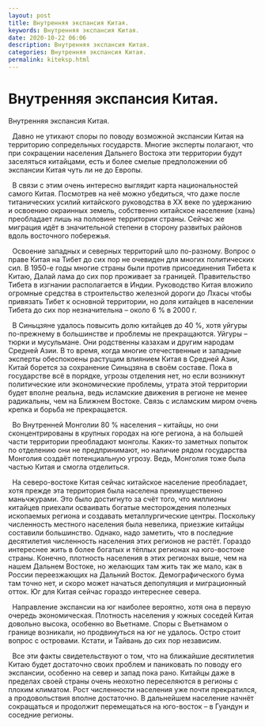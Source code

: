 ```yaml
---
layout: post
title: Внутренняя экспансия Китая. 
keywords: Внутренняя экспансия Китая.
date: 2020-10-22 06:06
description: Внутренняя экспансия Китая.
categories: Внутренняя экспансия Китая.
permalink: kiteksp.html
---
```


# Внутренняя экспансия Китая.




Внутренняя экспансия Китая.



    Давно не утихают споры по поводу возможной экспансии Китая на территорию сопредельных государств. Многие эксперты полагают, что при сокращении населения Дальнего Востока эти территории будут заселяться китайцами, есть и более смелые предположении об экспансии Китая чуть ли не до Европы. 





    В связи с этим очень интересно выглядит карта национальностей самого Китая. Посмотрев на неё можно убедиться, что даже после титанических усилий китайского руководства в XX веке по удержанию и освоению окраинных земель, собственно китайское население (хань) преобладает лишь на половине территории страны.  Сейчас же миграция идёт в значительной степени в сторону развитых районов вдоль восточного побережья. 




    Освоение западных и северных территорий шло по-разному. Вопрос о праве Китая на Тибет до сих пор не очевиден для многих политических сил. В 1950-е годы многие страны были против присоединения Тибета к Китаю, Далай лама до сих пор проживает за границей. Правительство Тибета в изгнании располагается в Индии. 
Руководство Китая вложило огромные средства в строительство железной дороги до Лхасы чтобы привязать Тибет к основной территории, но доля китайцев в населении Тибета до сих пор незначительна – около 6 % в 2000 г.






    В Синьцзяне удалось повысить долю китайцев до 40 %, хотя уйгуры по-прежнему в большинстве и проблемы не прекращаются. Уйгуры – тюрки и мусульмане. Они родственны казахам и другим народам Средней Азии. В то время, когда многие отечественные и западные эксперты обеспокоены растущим влиянием Китая в Средней Азии, Китай борется за сохранение Синьцзяна в своём составе. Пока в государстве всё в порядке, угрозы отделения нет, но если возникнут политические или экономические проблемы, утрата этой территории будет вполне реальна, ведь исламские движения в регионе не менее радикальны, чем на Ближнем Востоке. Связь с исламским миром очень крепка и борьба не прекращается.   





    Во Внутренней Монголии 80 % населения – китайцы, но они сконцентрированы в крупных городах на юге региона, а на большей части территории преобладают монголы. 
Каких-то заметных попыток по отделению  они не предпринимают, но наличие рядом государства Монголия создаёт потенциальную угрозу. Ведь, Монголия тоже была частью Китая и смогла отделиться.






    На северо-востоке Китая сейчас китайское население преобладает, хотя прежде эта территория была населена преимущественно маньчжурами. Это было достигнуто за счёт того, что миллионы китайцев приехали осваивать богатые месторождения полезных ископаемых региона и создавать металлургические центры. Поскольку численность местного населения была невелика, приезжие китайцы составили большинство.
Однако, надо заметить, что в последние десятилетия численность населения этих регионов не растёт. Гораздо интереснее жить в более богатых и тёплых регионах на юго-востоке страны. Конечно, плотность населения в этих регионах выше, чем на нашем Дальнем Востоке, но желающих там жить так же мало, как в России переезжающих на Дальний Восток. Демографического бума там точно нет, и скоро может начаться депопуляция и миграционный отток. Юг для Китая сейчас гораздо интереснее севера.





    Направление экспансии на юг наиболее вероятно, хотя она в первую очередь экономическая. Плотность населения у южных соседей Китая довольно высока, особенно во Вьетнаме. Споры с Вьетнамом о границе возникали, но продвинуться на юг не удалось. Остро стоит вопрос с островами. Кстати, и Тайвань до сих пор независим.





    Все эти факты свидетельствуют о том, что на ближайшие десятилетия Китаю будет достаточно своих проблем и паниковать по поводу его экспансии, особенно на север и запад пока рано. Китайцы даже в пределах своей страны очень неохотно переселяются в регионы с плохим климатом. Рост численности населения уже почти прекратился, а продовольствия вполне достаточно. В дальнейшем население начнёт сокращаться и продолжит перемещаться на юго-восток – в Гуандун и соседние регионы.





			
